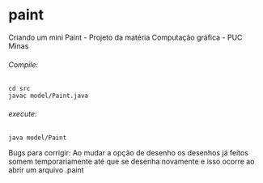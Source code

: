 # paint
Criando um mini Paint - Projeto da matéria Computação gráfica - PUC Minas

###### Compile:
	cd src
	javac model/Paint.java
###### execute:
	java model/Paint
Bugs para corrigir: Ao mudar a opção de desenho os desenhos já feitos somem temporariamente até que se desenha novamente e isso ocorre
ao abrir um arquivo .paint
